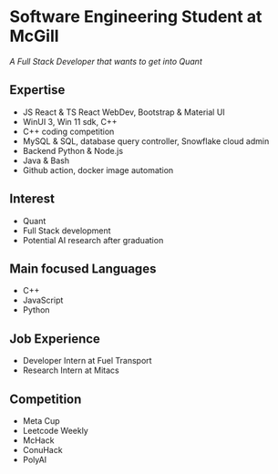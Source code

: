 # Software Engineering Student at McGill

*A Full Stack Developer that wants to get into Quant*


## Expertise
- JS React & TS React WebDev, Bootstrap & Material UI
- WinUI 3, Win 11 sdk, C++
- C++ coding competition
- MySQL & SQL, database query controller, Snowflake cloud admin
- Backend Python & Node.js
- Java & Bash
- Github action, docker image automation

## Interest
- Quant
- Full Stack development
- Potential AI research after graduation 

## Main focused Languages
- C++
- JavaScript
- Python
  
## Job Experience
- Developer Intern at Fuel Transport
- Research Intern at Mitacs


## Competition
- Meta Cup
- Leetcode Weekly
- McHack
- ConuHack
- PolyAI
